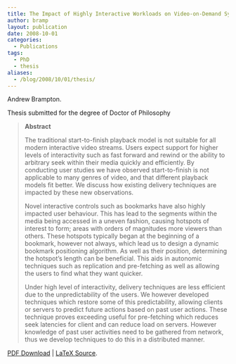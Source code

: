 ```yaml
---
title: The Impact of Highly Interactive Workloads on Video-on-Demand Systems
author: bramp
layout: publication
date: 2008-10-01
categories:
  - Publications
tags:
  - PhD
  - thesis
aliases:
  - /blog/2008/10/01/thesis/
---
```

Andrew Brampton.

Thesis submitted for the degree of Doctor of Philosophy

> **Abstract**
> 
> The traditional start-to-finish playback model is not suitable for all modern interactive video streams. Users expect support for higher levels of interactivity such as fast forward and rewind or the ability to arbitrary seek within their media quickly and efficiently. By conducting user studies we have observed start-to-finish is not applicable to many genres of video, and that different playback models fit better. We discuss how existing delivery techniques are impacted by these new observations. 
> 
> Novel interactive controls such as bookmarks have also highly impacted user behaviour. This has lead to the segments within the media being accessed in a uneven fashion, causing hotspots of interest to form; areas with orders of magnitudes more viewers than others. These hotspots typically began at the beginning of a bookmark, however not always, which lead us to design a dynamic bookmark positioning algorithm. As well as their position, determining the hotspot&#8217;s length can be beneficial. This aids in autonomic techniques such as replication and pre-fetching as well as allowing the users to find what they want quicker.
> 
> Under high level of interactivity, delivery techniques are less efficient due to the unpredictability of the users. We however developed techniques which restore some of this predictability, allowing clients or servers to predict future actions based on past user actions. These technique proves exceeding useful for pre-fetching which reduces seek latencies for client and can reduce load on servers. However knowledge of past user activities need to be gathered from network, thus we develop techniques to do this in a distributed manner.

[PDF Download][1] | [LaTeX Source][2].

 [1]: https://github.com/bramp/phd-thesis/blob/master/thesis.pdf
 [2]: https://github.com/bramp/phd-thesis
 